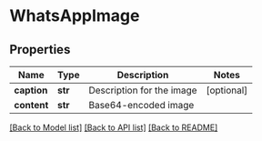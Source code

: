 # WhatsAppImage

## Properties
Name | Type | Description | Notes
------------ | ------------- | ------------- | -------------
**caption** | **str** | Description for the image | [optional] 
**content** | **str** | Base64-encoded image | 

[[Back to Model list]](../README.md#documentation-for-models) [[Back to API list]](../README.md#documentation-for-api-endpoints) [[Back to README]](../README.md)



